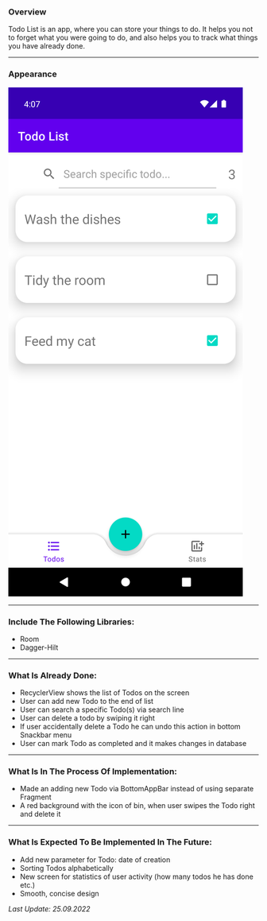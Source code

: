 ### Overview
Todo List is an app, where you can store your things to do. It helps you not to forget what you were going to do, and also helps you to track what things you have already done.
___
### Appearance
![](images/appearance.png)
___
### Include The Following Libraries:
- Room
- Dagger-Hilt
___
### What Is Already Done:
- RecyclerView shows the list of Todos on the screen
- User can add new Todo to the end of list
- User can search a specific Todo(s) via search line
- User can delete a todo by swiping it right
- If user accidentally delete a Todo he can undo this action in bottom Snackbar menu
- User can mark Todo as completed and it makes changes in database
___
### What Is In The Process Of Implementation:
- Made an adding new Todo via BottomAppBar instead of using separate Fragment
- A red background with the icon of bin, when user swipes the Todo right and delete it
___
### What Is Expected To Be Implemented In The Future:
- Add new parameter for Todo: date of creation
- Sorting Todos alphabetically
- New screen for statistics of user activity (how many todos he has done etc.)
- Smooth, concise design

*Last Update: 25.09.2022*
